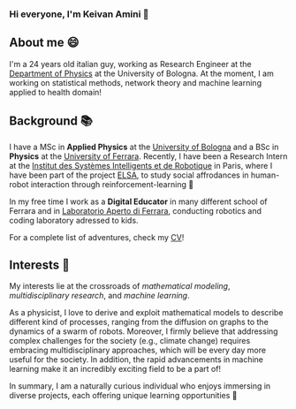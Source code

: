 ### Hi everyone, I'm Keivan Amini 👋

## About me 😄
I'm a 24 years old italian guy, working as Research Engineer at the [Department of Physics](https://physics-astronomy.unibo.it/en) at the University of Bologna. At the moment, I am working on statistical methods, network theory and machine learning applied to health domain!

## Background 📚
I have a MSc in **Applied Physics** at the [University of Bologna](https://www.unibo.it/it) and a BSc in **Physics** at the [University of Ferrara](https://www.unife.it/it). Recently, I have been a Research Intern at the [Institut des Systèmes Intelligents et de Robotique](https://www.isir.upmc.fr/isir/presentation/?lang=en) in Paris, where I have been part of the project [ELSA](https://www.isir.upmc.fr/projects/elsa/?lang=en), to study social affrodances in human-robot interaction through reinforcement-learning 🤖

In my free time I work as a **Digital Educator** in many different school of Ferrara and in [Laboratorio Aperto di Ferrara](https://laboratorioapertoferrara.it/), conducting robotics and coding laboratory adressed to kids.

For a complete list of adventures, check my [CV](https://www.unibo.it/sitoweb/keivan.amini2/download/en/Keivan_Amini_CV-ENG.pdf)!

## Interests 🧠
My interests lie at the crossroads of *mathematical modeling*, *multidisciplinary research*, and *machine learning*.

As a physicist, I love to derive and exploit mathematical models to describe different kind of processes, ranging from the diffusion on graphs to the dynamics of a swarm of robots. Moreover, I firmly believe that addressing complex challenges for the society (e.g., climate change) requires embracing multidisciplinary approaches, which will be every day more useful for the society. In addition, the rapid advancements in machine learning make it an incredibly exciting field to be a part of!

In summary, I am a naturally curious individual who enjoys immersing in diverse projects, each offering unique learning opportunities 🌱










<!--
**keivan-amini/keivan-amini** is a ✨ _special_ ✨ repository because its `README.md` (this file) appears on your GitHub profile.

Here are some ideas to get you started:

- 🔭 I’m currently working on ...
- 🌱 I’m currently learning ...
- 👯 I’m looking to collaborate on ...
- 🤔 I’m looking for help with ...
- 💬 Ask me about ...
- 📫 How to reach me: ...
- 😄 Pronouns: ...
- ⚡ Fun fact: ...
-->
